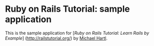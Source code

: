 # Ruby on Rails Tutorial: sample application
This is the sample application for [*Ruby on Rails Tutorial: Learn Rails by Example*]
(http://railstutorial.org/) by [Michael Hartl](http://michaelhartl.com/).